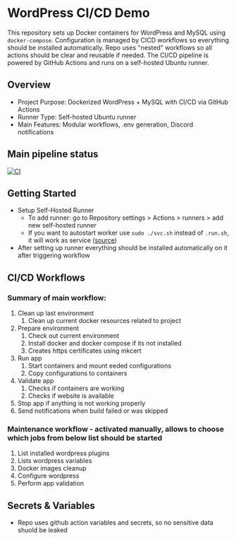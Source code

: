 # WordPress CI/CD Demo
This repository sets up Docker containers for WordPress and MySQL using `docker-compose`. Configuration is managed by CICD workflows so everything should be installed automatically. Repo uses "nested" workflows so all actions should be clear and reusable if needed. The CI/CD pipeline is powered by GitHub Actions and runs on a self-hosted Ubuntu runner.
## Overview
- Project Purpose: Dockerized WordPress + MySQL with CI/CD via GitHub Actions
- Runner Type: Self-hosted Ubuntu runner
- Main Features: Modular workflows, .env generation, Discord notifications
## Main pipeline status
[![CI](https://github.com/pazderskipawel/githubactions/actions/workflows/deploy_everything.yml/badge.svg?branch=main)](https://github.com/pazderskipawel/githubactions/actions/workflows/deploy_everything.yml?query=branch%3Amain)
## Getting Started
- Setup Self-Hosted Runner
  - To add runner: go to Repository settings > Actions > runners > add new self-hosted runner
  - If you want to autostart worker use `sudo ./svc.sh` instead of `.run.sh`, it will work as service ([source](https://docs.github.com/en/actions/how-tos/managing-self-hosted-runners/configuring-the-self-hosted-runner-application-as-a-service))
- After setting up runner everything should be installed automatically on it after triggering workflow
## CI/CD Workflows
### Summary of main workflow:
  1. Clean up last environment
      1. Clean up current docker resources related to project
  2. Prepare environment
      1. Check out current environment 
      2. Install docker and docker compose if its not installed 
      5. Creates https certificates using mkcert
  3. Run app 
      1. Start containers and mount eeded configurations
      2. Copy configurations to containers
  4. Validate app
      1. Checks if containers are working
      2. Checks if website is available
  5. Stop app if anything is not working properly
  6. Send notifications when build failed or was skipped
### Maintenance workflow - activated manually, allows to choose which jobs from below list should be started
  1. List installed wordpress plugins
  2. Lists wordpress variables
  3. Docker images cleanup
  4. Configure wordpress
  5. Perform app validation
  
## Secrets & Variables
- Repo uses github action variables and secrets, so no sensitive data shuold be leaked 
